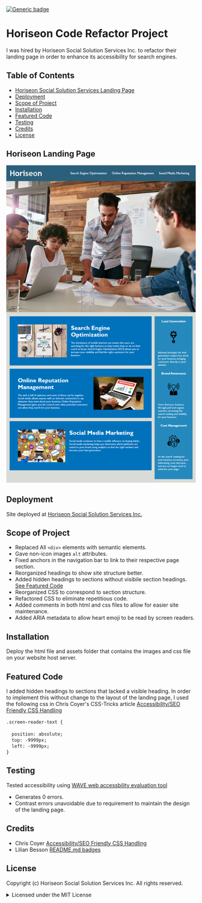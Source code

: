 [![Generic badge](https://img.shields.io/badge/license-MIT-<COLOR>.svg)](#license)


# Horiseon Code Refactor Project

I was hired by Horiseon Social Solution Services Inc. to refactor their landing page in order to enhance its accessibility for search engines.

## Table of Contents
* [Horiseon Social Solution Services Landing Page](#horiseon-landing-page)
* [Deployment](#deployment)
* [Scope of Project](#scope-of-project)
* [Installation](#installation)
* [Featured Code](#featured-code)
* [Testing](#testing)
* [Credits](#credits)
* [License](#license)

## Horiseon Landing Page

![Image of Horiseon Landing Page](assets/images/01-html-css-git-homework-demo.png)

## Deployment

Site deployed at [Horiseon Social Solution Services Inc.](https://cdfishe1.github.io/code-refactor/)

## Scope of Project

* Replaced All `<div>` elements with semantic elements.
* Gave non-icon images `alt` attributes.
* Fixed anchors in the navigation bar to link to their respective page section.
* Reorganized headings to show site structure better.
* Added hidden headings to sections without visibile section headings. [See Featured Code](#featured-code)
* Reorganized CSS to correspond to section structure.
* Refactored CSS to eliminate repetitious code.
* Added comments in both html and css files to allow for easier site maintenance.
* Added ARIA metadata to allow heart emoji to be read by screen readers.

## Installation

Deploy the html file and assets folder that contains the images and css file on your website host server.

## Featured Code

I added hidden headings to sections that lacked a visible heading. In order to implement this without change to the layout of the landing page, I used the following css in Chris Coyer's CSS-Tricks article [Accessibility/SEO Friendly CSS Handling](https://css-tricks.com/snippets/css/accessibilityseo-friendly-css-hiding/)

```
.screen-reader-text {
  
  position: absolute;
  top: -9999px;
  left: -9999px;
}
```

## Testing

Tested accessibility using [WAVE web accessbility evaluation tool](https://wave.webaim.org/report#/https://cdfishe1.github.io/code-refactor/)

* Generates 0 errors.
* Contrast errors unavoidable due to requirement to maintain the design of the landing page.

## Credits

* Chris Coyer [Accessibility/SEO Friendly CSS Handling](https://css-tricks.com/snippets/css/accessibilityseo-friendly-css-hiding/)
* Lilian Besson [README.md badges](https://github.com/Naereen/badges/blob/master/README.md)

## License

Copyright (c) Horiseon Social Solution Services Inc. All rights reserved.

<details><summary>Licensed under the MIT License</summary>

Copyright (c) 2021 - present | Horizon Social Solution Services Inc.

<blockquote>
Permission is hereby granted, free of charge, to any person obtaining a copy
of this software and associated documentation files (the "Software"), to deal
in the Software without restriction, including without limitation the rights
to use, copy, modify, merge, publish, distribute, sublicense, and/or sell
copies of the Software, and to permit persons to whom the Software is
furnished to do so, subject to the following conditions:

The above copyright notice and this permission notice shall be included in all
copies or substantial portions of the Software.

THE SOFTWARE IS PROVIDED "AS IS", WITHOUT WARRANTY OF ANY KIND, EXPRESS OR
IMPLIED, INCLUDING BUT NOT LIMITED TO THE WARRANTIES OF MERCHANTABILITY,
FITNESS FOR A PARTICULAR PURPOSE AND NONINFRINGEMENT. IN NO EVENT SHALL THE
AUTHORS OR COPYRIGHT HOLDERS BE LIABLE FOR ANY CLAIM, DAMAGES OR OTHER
LIABILITY, WHETHER IN AN ACTION OF CONTRACT, TORT OR OTHERWISE, ARISING FROM,
OUT OF OR IN CONNECTION WITH THE SOFTWARE OR THE USE OR OTHER DEALINGS IN THE
SOFTWARE.
</blockquote>
</details>